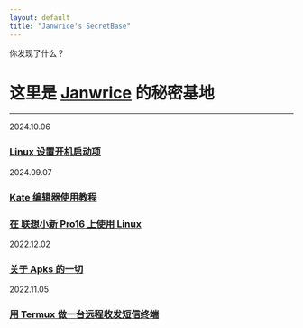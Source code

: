 ```yaml
---
layout: default
title: "Janwrice's SecretBase"
---
```

你发现了什么？
# 这里是 [**Janwrice**](https://janwrice.github.io) 的秘密基地
---
<!--
      _            _      __      _          
     (_)___ _ ___ | | /| / /____ (_)____ ___ 
    / // _ `// _ \| |/ |/ // __// // __// -_)
 __/ / \_,_//_//_/|__/|__//_/  /_/ \__/ \__/ 
|___/                                        
-->
2024.10.06
### [**Linux 设置开机启动项**](https://janwrice.github.io/learn/linux/set_startup_items)
2024.09.07
### [**Kate 编辑器使用教程**](https://linux.do/t/topic/199225/8)
### [**在 联想小新 Pro16 上使用 Linux**](https://linux.do/t/topic/199149/26)
2022.12.02
### [**关于 Apks 的一切**](https://www.bilibili.com/video/BV1Xe4y1M7v9)
2022.11.05
### [**用 Termux 做一台远程收发短信终端**](https://www.bilibili.com/video/BV1vg411B7bQ)
